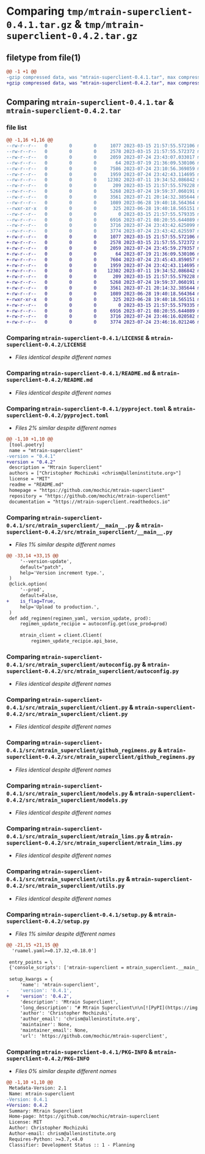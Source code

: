 # Comparing `tmp/mtrain-superclient-0.4.1.tar.gz` & `tmp/mtrain-superclient-0.4.2.tar.gz`

## filetype from file(1)

```diff
@@ -1 +1 @@
-gzip compressed data, was "mtrain-superclient-0.4.1.tar", max compression
+gzip compressed data, was "mtrain-superclient-0.4.2.tar", max compression
```

## Comparing `mtrain-superclient-0.4.1.tar` & `mtrain-superclient-0.4.2.tar`

### file list

```diff
@@ -1,16 +1,16 @@
--rw-r--r--   0        0        0     1077 2023-03-15 21:57:55.572106 mtrain-superclient-0.4.1/LICENSE
--rw-r--r--   0        0        0     2578 2023-03-15 21:57:55.572372 mtrain-superclient-0.4.1/README.md
--rw-r--r--   0        0        0     2059 2023-07-24 23:43:07.033017 mtrain-superclient-0.4.1/pyproject.toml
--rw-r--r--   0        0        0       64 2023-07-19 21:36:09.530106 mtrain-superclient-0.4.1/src/mtrain_superclient/__init__.py
--rw-r--r--   0        0        0     7586 2023-07-24 23:10:56.369859 mtrain-superclient-0.4.1/src/mtrain_superclient/__main__.py
--rw-r--r--   0        0        0     1959 2023-07-24 23:42:43.114695 mtrain-superclient-0.4.1/src/mtrain_superclient/autoconfig.py
--rw-r--r--   0        0        0    12302 2023-07-11 19:34:52.086842 mtrain-superclient-0.4.1/src/mtrain_superclient/client.py
--rw-r--r--   0        0        0      209 2023-03-15 21:57:55.579228 mtrain-superclient-0.4.1/src/mtrain_superclient/exceptions.py
--rw-r--r--   0        0        0     5268 2023-07-24 19:59:37.060191 mtrain-superclient-0.4.1/src/mtrain_superclient/github_regimens.py
--rw-r--r--   0        0        0     3561 2023-07-21 20:14:32.385644 mtrain-superclient-0.4.1/src/mtrain_superclient/models.py
--rw-r--r--   0        0        0     1089 2023-06-28 19:40:18.564364 mtrain-superclient-0.4.1/src/mtrain_superclient/mtrain_lims.py
--rwxr-xr-x   0        0        0      325 2023-06-28 19:40:18.565151 mtrain-superclient-0.4.1/src/mtrain_superclient/mtrain_lims_upload.sh
--rw-r--r--   0        0        0        0 2023-03-15 21:57:55.579335 mtrain-superclient-0.4.1/src/mtrain_superclient/py.typed
--rw-r--r--   0        0        0     6916 2023-07-21 08:20:55.644089 mtrain-superclient-0.4.1/src/mtrain_superclient/utils.py
--rw-r--r--   0        0        0     3716 2023-07-24 23:43:42.625099 mtrain-superclient-0.4.1/setup.py
--rw-r--r--   0        0        0     3774 2023-07-24 23:43:42.625597 mtrain-superclient-0.4.1/PKG-INFO
+-rw-r--r--   0        0        0     1077 2023-03-15 21:57:55.572106 mtrain-superclient-0.4.2/LICENSE
+-rw-r--r--   0        0        0     2578 2023-03-15 21:57:55.572372 mtrain-superclient-0.4.2/README.md
+-rw-r--r--   0        0        0     2059 2023-07-24 23:45:59.279357 mtrain-superclient-0.4.2/pyproject.toml
+-rw-r--r--   0        0        0       64 2023-07-19 21:36:09.530106 mtrain-superclient-0.4.2/src/mtrain_superclient/__init__.py
+-rw-r--r--   0        0        0     7604 2023-07-24 23:45:43.859057 mtrain-superclient-0.4.2/src/mtrain_superclient/__main__.py
+-rw-r--r--   0        0        0     1959 2023-07-24 23:42:43.114695 mtrain-superclient-0.4.2/src/mtrain_superclient/autoconfig.py
+-rw-r--r--   0        0        0    12302 2023-07-11 19:34:52.086842 mtrain-superclient-0.4.2/src/mtrain_superclient/client.py
+-rw-r--r--   0        0        0      209 2023-03-15 21:57:55.579228 mtrain-superclient-0.4.2/src/mtrain_superclient/exceptions.py
+-rw-r--r--   0        0        0     5268 2023-07-24 19:59:37.060191 mtrain-superclient-0.4.2/src/mtrain_superclient/github_regimens.py
+-rw-r--r--   0        0        0     3561 2023-07-21 20:14:32.385644 mtrain-superclient-0.4.2/src/mtrain_superclient/models.py
+-rw-r--r--   0        0        0     1089 2023-06-28 19:40:18.564364 mtrain-superclient-0.4.2/src/mtrain_superclient/mtrain_lims.py
+-rwxr-xr-x   0        0        0      325 2023-06-28 19:40:18.565151 mtrain-superclient-0.4.2/src/mtrain_superclient/mtrain_lims_upload.sh
+-rw-r--r--   0        0        0        0 2023-03-15 21:57:55.579335 mtrain-superclient-0.4.2/src/mtrain_superclient/py.typed
+-rw-r--r--   0        0        0     6916 2023-07-21 08:20:55.644089 mtrain-superclient-0.4.2/src/mtrain_superclient/utils.py
+-rw-r--r--   0        0        0     3716 2023-07-24 23:46:16.020582 mtrain-superclient-0.4.2/setup.py
+-rw-r--r--   0        0        0     3774 2023-07-24 23:46:16.021246 mtrain-superclient-0.4.2/PKG-INFO
```

### Comparing `mtrain-superclient-0.4.1/LICENSE` & `mtrain-superclient-0.4.2/LICENSE`

 * *Files identical despite different names*

### Comparing `mtrain-superclient-0.4.1/README.md` & `mtrain-superclient-0.4.2/README.md`

 * *Files identical despite different names*

### Comparing `mtrain-superclient-0.4.1/pyproject.toml` & `mtrain-superclient-0.4.2/pyproject.toml`

 * *Files 2% similar despite different names*

```diff
@@ -1,10 +1,10 @@
 [tool.poetry]
 name = "mtrain-superclient"
-version = "0.4.1"
+version = "0.4.2"
 description = "Mtrain Superclient"
 authors = ["Christopher Mochizuki <chrism@alleninstitute.org>"]
 license = "MIT"
 readme = "README.md"
 homepage = "https://github.com/mochic/mtrain-superclient"
 repository = "https://github.com/mochic/mtrain-superclient"
 documentation = "https://mtrain-superclient.readthedocs.io"
```

### Comparing `mtrain-superclient-0.4.1/src/mtrain_superclient/__main__.py` & `mtrain-superclient-0.4.2/src/mtrain_superclient/__main__.py`

 * *Files 1% similar despite different names*

```diff
@@ -33,14 +33,15 @@
     '--version-update',
     default="patch",
     help='Version increment type.',
 )
 @click.option(
     '--prod',
     default=False,
+    is_flag=True,
     help='Upload to production.',
 )
 def add_regimen(regimen_yaml, version_update, prod):
     regimen_update_recipie = autoconfig.get(use_prod=prod)
     
     mtrain_client = client.Client(
         regimen_update_recipie.api_base,
```

### Comparing `mtrain-superclient-0.4.1/src/mtrain_superclient/autoconfig.py` & `mtrain-superclient-0.4.2/src/mtrain_superclient/autoconfig.py`

 * *Files identical despite different names*

### Comparing `mtrain-superclient-0.4.1/src/mtrain_superclient/client.py` & `mtrain-superclient-0.4.2/src/mtrain_superclient/client.py`

 * *Files identical despite different names*

### Comparing `mtrain-superclient-0.4.1/src/mtrain_superclient/github_regimens.py` & `mtrain-superclient-0.4.2/src/mtrain_superclient/github_regimens.py`

 * *Files identical despite different names*

### Comparing `mtrain-superclient-0.4.1/src/mtrain_superclient/models.py` & `mtrain-superclient-0.4.2/src/mtrain_superclient/models.py`

 * *Files identical despite different names*

### Comparing `mtrain-superclient-0.4.1/src/mtrain_superclient/mtrain_lims.py` & `mtrain-superclient-0.4.2/src/mtrain_superclient/mtrain_lims.py`

 * *Files identical despite different names*

### Comparing `mtrain-superclient-0.4.1/src/mtrain_superclient/utils.py` & `mtrain-superclient-0.4.2/src/mtrain_superclient/utils.py`

 * *Files identical despite different names*

### Comparing `mtrain-superclient-0.4.1/setup.py` & `mtrain-superclient-0.4.2/setup.py`

 * *Files 1% similar despite different names*

```diff
@@ -21,15 +21,15 @@
  'ruamel.yaml>=0.17.32,<0.18.0']
 
 entry_points = \
 {'console_scripts': ['mtrain-superclient = mtrain_superclient.__main__:main']}
 
 setup_kwargs = {
     'name': 'mtrain-superclient',
-    'version': '0.4.1',
+    'version': '0.4.2',
     'description': 'Mtrain Superclient',
     'long_description': "# Mtrain Superclient\n\n[![PyPI](https://img.shields.io/pypi/v/mtrain-superclient.svg)][pypi_]\n[![Status](https://img.shields.io/pypi/status/mtrain-superclient.svg)][status]\n[![Python Version](https://img.shields.io/pypi/pyversions/mtrain-superclient)][python version]\n[![License](https://img.shields.io/pypi/l/mtrain-superclient)][license]\n\n[![Read the documentation at https://mtrain-superclient.readthedocs.io/](https://img.shields.io/readthedocs/mtrain-superclient/latest.svg?label=Read%20the%20Docs)][read the docs]\n[![Tests](https://github.com/mochic/mtrain-superclient/workflows/Tests/badge.svg)][tests]\n[![Codecov](https://codecov.io/gh/mochic/mtrain-superclient/branch/main/graph/badge.svg)][codecov]\n\n[![pre-commit](https://img.shields.io/badge/pre--commit-enabled-brightgreen?logo=pre-commit&logoColor=white)][pre-commit]\n[![Black](https://img.shields.io/badge/code%20style-black-000000.svg)][black]\n\n[pypi_]: https://pypi.org/project/mtrain-superclient/\n[status]: https://pypi.org/project/mtrain-superclient/\n[python version]: https://pypi.org/project/mtrain-superclient\n[read the docs]: https://mtrain-superclient.readthedocs.io/\n[tests]: https://github.com/mochic/mtrain-superclient/actions?workflow=Tests\n[codecov]: https://app.codecov.io/gh/mochic/mtrain-superclient\n[pre-commit]: https://github.com/pre-commit/pre-commit\n[black]: https://github.com/psf/black\n\n## Features\n\n- TODO\n\n## Requirements\n\n- TODO\n\n## Installation\n\nYou can install _Mtrain Superclient_ via [pip] from [PyPI]:\n\n```console\n$ pip install mtrain-superclient\n```\n\n## Usage\n\nPlease see the [Command-line Reference] for details.\n\n## Contributing\n\nContributions are very welcome.\nTo learn more, see the [Contributor Guide].\n\n## License\n\nDistributed under the terms of the [MIT license][license],\n_Mtrain Superclient_ is free and open source software.\n\n## Issues\n\nIf you encounter any problems,\nplease [file an issue] along with a detailed description.\n\n## Credits\n\nThis project was generated from [@cjolowicz]'s [Hypermodern Python Cookiecutter] template.\n\n[@cjolowicz]: https://github.com/cjolowicz\n[pypi]: https://pypi.org/\n[hypermodern python cookiecutter]: https://github.com/cjolowicz/cookiecutter-hypermodern-python\n[file an issue]: https://github.com/mochic/mtrain-superclient/issues\n[pip]: https://pip.pypa.io/\n\n<!-- github-only -->\n\n[license]: https://github.com/mochic/mtrain-superclient/blob/main/LICENSE\n[contributor guide]: https://github.com/mochic/mtrain-superclient/blob/main/CONTRIBUTING.md\n[command-line reference]: https://mtrain-superclient.readthedocs.io/en/latest/usage.html\n",
     'author': 'Christopher Mochizuki',
     'author_email': 'chrism@alleninstitute.org',
     'maintainer': None,
     'maintainer_email': None,
     'url': 'https://github.com/mochic/mtrain-superclient',
```

### Comparing `mtrain-superclient-0.4.1/PKG-INFO` & `mtrain-superclient-0.4.2/PKG-INFO`

 * *Files 0% similar despite different names*

```diff
@@ -1,10 +1,10 @@
 Metadata-Version: 2.1
 Name: mtrain-superclient
-Version: 0.4.1
+Version: 0.4.2
 Summary: Mtrain Superclient
 Home-page: https://github.com/mochic/mtrain-superclient
 License: MIT
 Author: Christopher Mochizuki
 Author-email: chrism@alleninstitute.org
 Requires-Python: >=3.7,<4.0
 Classifier: Development Status :: 1 - Planning
```

